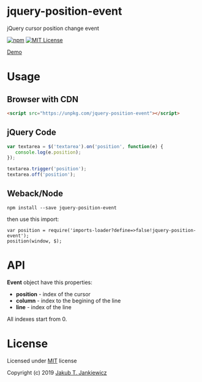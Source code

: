# jquery-position-event
jQuery cursor position change event

[![npm](https://img.shields.io/badge/npm-0.1.0-yellow.svg)](https://www.npmjs.com/package/jquery-position-event)
[![MIT License](https://img.shields.io/badge/license-MIT-blue.svg)](https://github.com/jcubic/jquery-position-event/blob/master/LICENSE)

[Demo](https://codepen.io/jcubic/pen/GRgjgad)

# Usage

## Browser with CDN

```html
<script src="https://unpkg.com/jquery-position-event"></script>
```

## jQuery Code


```javascript
var textarea = $('textarea').on('position', function(e) {
   console.log(e.position);
});

textarea.trigger('position');
textarea.off('position');

```

## Weback/Node

```
npm install --save jquery-position-event
```

then use this import:

```
var position = require('imports-loader?define=>false!jquery-position-event');
position(window, $);
```

# API

**Event** object have this properties:

* **position** - index of the cursor
* **column** - index to the begining of the line
* **line** - index of the line

All indexes start from 0.

# License

Licensed under [MIT](http://opensource.org/licenses/MIT) license

Copyright (c) 2019 [Jakub T. Jankiewicz](https://jcubic.pl/me)